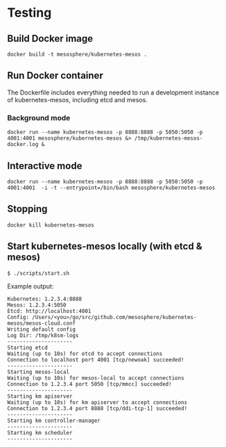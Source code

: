 # Testing

## Build Docker image

```
docker build -t mesosphere/kubernetes-mesos .
```

## Run Docker container

The Dockerfile includes everything needed to run a development instance of kubernetes-mesos, including etcd and mesos.

### Background mode

```
docker run --name kubernetes-mesos -p 8888:8888 -p 5050:5050 -p 4001:4001 mesosphere/kubernetes-mesos &> /tmp/kubernetes-mesos-docker.log &
```

## Interactive mode

```
docker run --name kubernetes-mesos -p 8888:8888 -p 5050:5050 -p 4001:4001  -i -t --entrypoint=/bin/bash mesosphere/kubernetes-mesos
```

## Stopping

```
docker kill kubernetes-mesos
```

## Start kubernetes-mesos locally (with etcd & mesos)

```
$ ./scripts/start.sh
```

Example output:

```
Kubernetes: 1.2.3.4:8888
Mesos: 1.2.3.4:5050
Etcd: http://localhost:4001
Config: /Users/<you>/go/src/github.com/mesosphere/kubernetes-mesos/mesos-cloud.conf
Writing default config
Log Dir: /tmp/k8sm-logs
---------------------
Starting etcd
Waiting (up to 10s) for etcd to accept connections
Connection to localhost port 4001 [tcp/newoak] succeeded!
---------------------
Starting mesos-local
Waiting (up to 10s) for mesos-local to accept connections
Connection to 1.2.3.4 port 5050 [tcp/mmcc] succeeded!
---------------------
Starting km apiserver
Waiting (up to 10s) for km apiserver to accept connections
Connection to 1.2.3.4 port 8888 [tcp/ddi-tcp-1] succeeded!
---------------------
Starting km controller-manager
---------------------
Starting km scheduler
---------------------
```